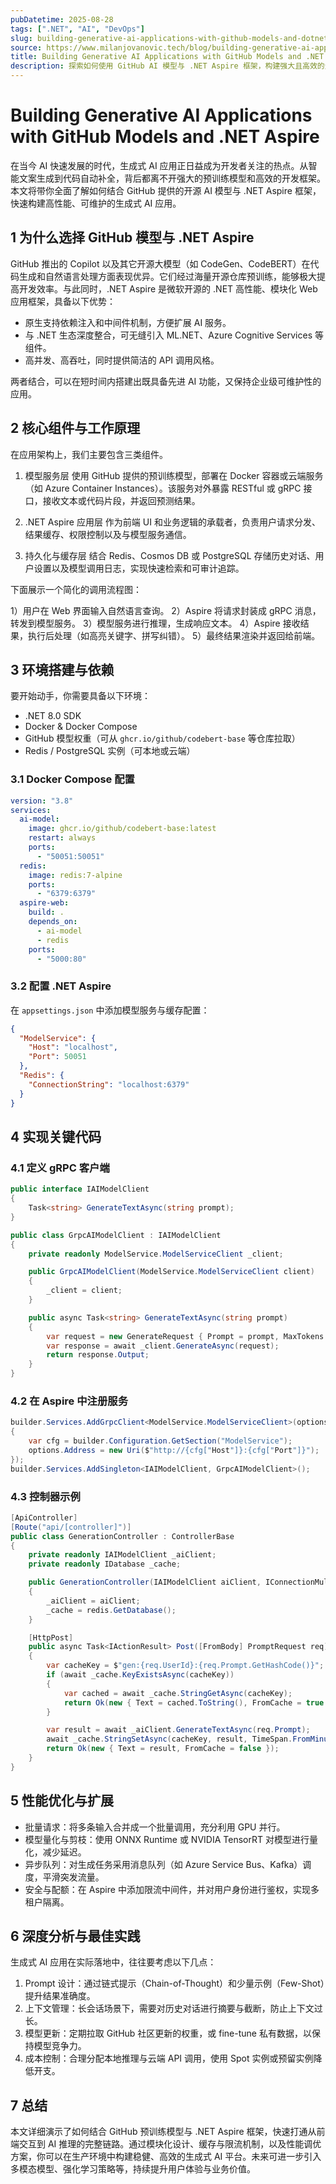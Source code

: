 ```yaml
---
pubDatetime: 2025-08-28
tags: [".NET", "AI", "DevOps"]
slug: building-generative-ai-applications-with-github-models-and-dotnet-aspire
source: https://www.milanjovanovic.tech/blog/building-generative-ai-applications-with-github-models-and-dotnet-aspire
title: Building Generative AI Applications with GitHub Models and .NET Aspire
description: 探索如何使用 GitHub AI 模型与 .NET Aspire 框架，构建强大且高效的生成式 AI 应用，从原理解析、开发示例到性能优化，全方位深度剖析。
---
```


# Building Generative AI Applications with GitHub Models and .NET Aspire

在当今 AI 快速发展的时代，生成式 AI 应用正日益成为开发者关注的热点。从智能文案生成到代码自动补全，背后都离不开强大的预训练模型和高效的开发框架。本文将带你全面了解如何结合 GitHub 提供的开源 AI 模型与 .NET Aspire 框架，快速构建高性能、可维护的生成式 AI 应用。

## 1 为什么选择 GitHub 模型与 .NET Aspire

GitHub 推出的 Copilot 以及其它开源大模型（如 CodeGen、CodeBERT）在代码生成和自然语言处理方面表现优异。它们经过海量开源仓库预训练，能够极大提高开发效率。与此同时，.NET Aspire 是微软开源的 .NET 高性能、模块化 Web 应用框架，具备以下优势：

- 原生支持依赖注入和中间件机制，方便扩展 AI 服务。
- 与 .NET 生态深度整合，可无缝引入 ML.NET、Azure Cognitive Services 等组件。
- 高并发、高吞吐，同时提供简洁的 API 调用风格。

两者结合，可以在短时间内搭建出既具备先进 AI 功能，又保持企业级可维护性的应用。

## 2 核心组件与工作原理

在应用架构上，我们主要包含三类组件。

1. 模型服务层
   使用 GitHub 提供的预训练模型，部署在 Docker 容器或云端服务（如 Azure Container Instances）。该服务对外暴露 RESTful 或 gRPC 接口，接收文本或代码片段，并返回预测结果。

2. .NET Aspire 应用层
   作为前端 UI 和业务逻辑的承载者，负责用户请求分发、结果缓存、权限控制以及与模型服务通信。

3. 持久化与缓存层
   结合 Redis、Cosmos DB 或 PostgreSQL 存储历史对话、用户设置以及模型调用日志，实现快速检索和可审计追踪。

下面展示一个简化的调用流程图：

1）用户在 Web 界面输入自然语言查询。
2）Aspire 将请求封装成 gRPC 消息，转发到模型服务。
3）模型服务进行推理，生成响应文本。
4）Aspire 接收结果，执行后处理（如高亮关键字、拼写纠错）。
5）最终结果渲染并返回给前端。

## 3 环境搭建与依赖

要开始动手，你需要具备以下环境：

- .NET 8.0 SDK
- Docker & Docker Compose
- GitHub 模型权重（可从 `ghcr.io/github/codebert-base` 等仓库拉取）
- Redis / PostgreSQL 实例（可本地或云端）

### 3.1 Docker Compose 配置

```yaml
version: "3.8"
services:
  ai-model:
    image: ghcr.io/github/codebert-base:latest
    restart: always
    ports:
      - "50051:50051"
  redis:
    image: redis:7-alpine
    ports:
      - "6379:6379"
  aspire-web:
    build: .
    depends_on:
      - ai-model
      - redis
    ports:
      - "5000:80"
```

### 3.2 配置 .NET Aspire

在 `appsettings.json` 中添加模型服务与缓存配置：

```json
{
  "ModelService": {
    "Host": "localhost",
    "Port": 50051
  },
  "Redis": {
    "ConnectionString": "localhost:6379"
  }
}
```

## 4 实现关键代码

### 4.1 定义 gRPC 客户端

```csharp
public interface IAIModelClient
{
    Task<string> GenerateTextAsync(string prompt);
}

public class GrpcAIModelClient : IAIModelClient
{
    private readonly ModelService.ModelServiceClient _client;

    public GrpcAIModelClient(ModelService.ModelServiceClient client)
    {
        _client = client;
    }

    public async Task<string> GenerateTextAsync(string prompt)
    {
        var request = new GenerateRequest { Prompt = prompt, MaxTokens = 150 };
        var response = await _client.GenerateAsync(request);
        return response.Output;
    }
}
```

### 4.2 在 Aspire 中注册服务

```csharp
builder.Services.AddGrpcClient<ModelService.ModelServiceClient>(options =>
{
    var cfg = builder.Configuration.GetSection("ModelService");
    options.Address = new Uri($"http://{cfg["Host"]}:{cfg["Port"]}");
});
builder.Services.AddSingleton<IAIModelClient, GrpcAIModelClient>();
```

### 4.3 控制器示例

```csharp
[ApiController]
[Route("api/[controller]")]
public class GenerationController : ControllerBase
{
    private readonly IAIModelClient _aiClient;
    private readonly IDatabase _cache;

    public GenerationController(IAIModelClient aiClient, IConnectionMultiplexer redis)
    {
        _aiClient = aiClient;
        _cache = redis.GetDatabase();
    }

    [HttpPost]
    public async Task<IActionResult> Post([FromBody] PromptRequest req)
    {
        var cacheKey = $"gen:{req.UserId}:{req.Prompt.GetHashCode()}";
        if (await _cache.KeyExistsAsync(cacheKey))
        {
            var cached = await _cache.StringGetAsync(cacheKey);
            return Ok(new { Text = cached.ToString(), FromCache = true });
        }

        var result = await _aiClient.GenerateTextAsync(req.Prompt);
        await _cache.StringSetAsync(cacheKey, result, TimeSpan.FromMinutes(10));
        return Ok(new { Text = result, FromCache = false });
    }
}
```

## 5 性能优化与扩展

- 批量请求：将多条输入合并成一个批量调用，充分利用 GPU 并行。
- 模型量化与剪枝：使用 ONNX Runtime 或 NVIDIA TensorRT 对模型进行量化，减少延迟。
- 异步队列：对生成任务采用消息队列（如 Azure Service Bus、Kafka）调度，平滑突发流量。
- 安全与配额：在 Aspire 中添加限流中间件，并对用户身份进行鉴权，实现多租户隔离。

## 6 深度分析与最佳实践

生成式 AI 应用在实际落地中，往往要考虑以下几点：

1. Prompt 设计：通过链式提示（Chain-of-Thought）和少量示例（Few-Shot）提升结果准确度。
2. 上下文管理：长会话场景下，需要对历史对话进行摘要与截断，防止上下文过长。
3. 模型更新：定期拉取 GitHub 社区更新的权重，或 fine-tune 私有数据，以保持模型竞争力。
4. 成本控制：合理分配本地推理与云端 API 调用，使用 Spot 实例或预留实例降低开支。

## 7 总结

本文详细演示了如何结合 GitHub 预训练模型与 .NET Aspire 框架，快速打通从前端交互到 AI 推理的完整链路。通过模块化设计、缓存与限流机制，以及性能调优方案，你可以在生产环境中构建稳健、高效的生成式 AI 平台。未来可进一步引入多模态模型、强化学习策略等，持续提升用户体验与业务价值。
